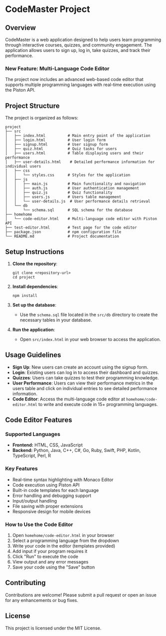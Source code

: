# CodeMaster Project

## Overview
CodeMaster is a web application designed to help users learn programming through interactive courses, quizzes, and community engagement. The application allows users to sign up, log in, take quizzes, and track their performance.

### New Feature: Multi-Language Code Editor
The project now includes an advanced web-based code editor that supports multiple programming languages with real-time execution using the Piston API.

## Project Structure
The project is organized as follows:

```
project
├── src
│   ├── index.html          # Main entry point of the application
│   ├── login.html          # User login form
│   ├── signup.html         # User signup form
│   ├── quiz.html           # Quiz tasks for users
│   ├── users.html          # Table displaying users and their performance
│   ├── user-details.html    # Detailed performance information for individual users
│   ├── css
│   │   └── styles.css      # Styles for the application
│   ├── js
│   │   ├── main.js         # Main functionality and navigation
│   │   ├── auth.js         # User authentication management
│   │   ├── quiz.js         # Quiz functionality
│   │   ├── users.js        # Users table management
│   │   └── user-details.js  # User performance details retrieval
│   └── db
│       └── schema.sql      # SQL schema for the database
├── homehome
│   └── code-editor.html    # Multi-language code editor with Piston API
├── test-editor.html        # Test page for the code editor
├── package.json            # npm configuration file
└── README.md               # Project documentation
```

## Setup Instructions
1. **Clone the repository**:
   ```
   git clone <repository-url>
   cd project
   ```

2. **Install dependencies**:
   ```
   npm install
   ```

3. **Set up the database**:
   - Use the `schema.sql` file located in the `src/db` directory to create the necessary tables in your database.

4. **Run the application**:
   - Open `src/index.html` in your web browser to access the application.

## Usage Guidelines
- **Sign Up**: New users can create an account using the signup form.
- **Login**: Existing users can log in to access their dashboard and quizzes.
- **Quizzes**: Users can take quizzes to test their programming knowledge.
- **User Performance**: Users can view their performance metrics in the users table and click on individual entries to see detailed performance information.
- **Code Editor**: Access the multi-language code editor at `homehome/code-editor.html` to write and execute code in 15+ programming languages.

## Code Editor Features
### Supported Languages
- **Frontend:** HTML, CSS, JavaScript
- **Backend:** Python, Java, C++, C#, Go, Ruby, Swift, PHP, Kotlin, TypeScript, Perl, R

### Key Features
- Real-time syntax highlighting with Monaco Editor
- Code execution using Piston API
- Built-in code templates for each language
- Error handling and debugging support
- Input/output handling
- File saving with proper extensions
- Responsive design for mobile devices

### How to Use the Code Editor
1. Open `homehome/code-editor.html` in your browser
2. Select a programming language from the dropdown
3. Write your code in the editor (templates provided)
4. Add input if your program requires it
5. Click "Run" to execute the code
6. View output and any error messages
7. Save your code using the "Save" button

## Contributing
Contributions are welcome! Please submit a pull request or open an issue for any enhancements or bug fixes.

## License
This project is licensed under the MIT License.
